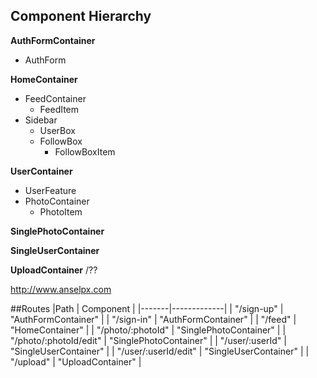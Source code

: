 ## Component Hierarchy

**AuthFormContainer**
- AuthForm

**HomeContainer**
  - FeedContainer
    + FeedItem
  - Sidebar
    + UserBox
    + FollowBox
      - FollowBoxItem

**UserContainer**
  - UserFeature
  - PhotoContainer
    - PhotoItem

**SinglePhotoContainer**

**SingleUserContainer**

**UploadContainer** /??

http://www.anselpx.com

##Routes
|Path   | Component   |
|-------|-------------|
| "/sign-up" | "AuthFormContainer" |
| "/sign-in" | "AuthFormContainer" |
| "/feed" | "HomeContainer" |
| "/photo/:photoId" | "SinglePhotoContainer" |
| "/photo/:photoId/edit" | "SinglePhotoContainer" |
| "/user/:userId" | "SingleUserContainer" |
| "/user/:userId/edit" | "SingleUserContainer" |
| "/upload" | "UploadContainer" |
